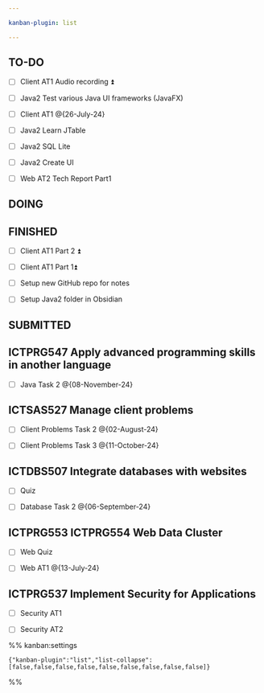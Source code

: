 ```yaml
---

kanban-plugin: list

---
```


## TO-DO

- [ ] Client AT1 Audio recording ⏫
- [ ] Java2 Test various Java UI frameworks (JavaFX)
- [ ] Client AT1 @{26-July-24}
- [ ] Java2 Learn JTable
- [ ] Java2 SQL Lite
- [ ] Java2 Create UI
- [ ] Web AT2 Tech Report Part1


## DOING



## FINISHED

- [ ] Client AT1 Part 2 ⏫
- [ ] Client AT1 Part 1⏫
- [ ] Setup new GitHub repo for notes
- [ ] Setup Java2 folder in Obsidian


## SUBMITTED



## ICTPRG547 Apply advanced programming skills in another language

- [ ] Java Task 2 @{08-November-24}


## ICTSAS527 Manage client problems

- [ ] Client Problems Task 2 @{02-August-24}
- [ ] Client Problems Task 3 @{11-October-24}


## ICTDBS507 Integrate databases with websites

- [ ] Quiz
- [ ] Database Task 2 @{06-September-24}


## ICTPRG553 ICTPRG554 Web Data Cluster

- [ ] Web Quiz
- [ ] Web AT1 @{13-July-24}


## ICTPRG537 Implement Security for Applications

- [ ] Security AT1
- [ ] Security AT2




%% kanban:settings
```
{"kanban-plugin":"list","list-collapse":[false,false,false,false,false,false,false,false,false]}
```
%%